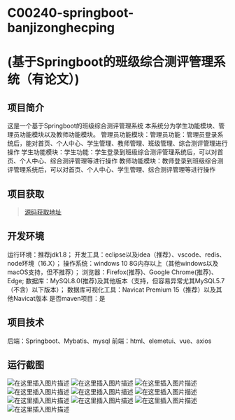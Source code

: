 # C00240-springboot-banjizonghecping
# (基于Springboot的班级综合测评管理系统（有论文）)

## 项目简介

这是一个基于Springboot的班级综合测评管理系统
本系统分为学生功能模块、管理员功能模块以及教师功能模块。
管理员功能模块：管理员功能：管理员登录系统后，能对首页、个人中心、学生管理、教师管理、班级管理、综合测评管理进行操作
学生功能模块：学生功能：学生登录到班级综合测评管理系统后，可以对首页、个人中心、综合测评管理等进行操作
教师功能模块：教师登录到班级综合测评管理系统后，可以对首页、个人中心、学生管理、综合测评管理等进行操作




## 项目获取
> [源码获取地址](http://www.manoncode.cn/details?id=240)

 
## 开发环境

运行环境：推荐jdk1.8；
开发工具：eclipse以及idea（推荐）、vscode、redis、node环境（16.X）；
操作系统：windows 10 8G内存以上（其他windows以及macOS支持，但不推荐）；
浏览器：Firefox(推荐)、Google Chrome(推荐)、Edge;
数据库：MySQL8.0(推荐)及其他版本（支持，但容易异常尤其MySQL5.7（不含）以下版本）；
数据库可视化工具：Navicat Premium 15（推荐）以及其他Navicat版本
是否maven项目：是

## 项目技术
 
后端：Springboot、Mybatis、mysql
前端：html、elemetui、vue、axios


## 运行截图
![在这里插入图片描述](https://img-blog.csdnimg.cn/direct/e8855fedba334b3195c5c2f646f4f1b5.png#pic_center)
![在这里插入图片描述](https://img-blog.csdnimg.cn/direct/9393a1e47fab4d8196239e7af2e8e92e.png#pic_center)
![在这里插入图片描述](https://img-blog.csdnimg.cn/direct/70ee2a7e595647868e981d547b3cf10b.png#pic_center)
![在这里插入图片描述](https://img-blog.csdnimg.cn/direct/89dfbf7bdde24e7bb2debd2aa87278ad.png#pic_center)
![在这里插入图片描述](https://img-blog.csdnimg.cn/direct/ac98b976b393443592780a4919081767.png#pic_center)
![在这里插入图片描述](https://img-blog.csdnimg.cn/direct/1b27d399e28a4108b67d8b71891dbaf4.png#pic_center)
![在这里插入图片描述](https://img-blog.csdnimg.cn/direct/d174317b8e8b4d56aaf28bae0b7bc484.png#pic_center)
![在这里插入图片描述](https://img-blog.csdnimg.cn/direct/833f4e5792914ec486812a680ead7f96.png#pic_center)
![在这里插入图片描述](https://img-blog.csdnimg.cn/direct/7accab17f11f4d8da193a1d2282d91bf.png#pic_center)
![在这里插入图片描述](https://img-blog.csdnimg.cn/direct/7e20a20dd3ca4d0da108d02ae46da3c5.png#pic_center)

